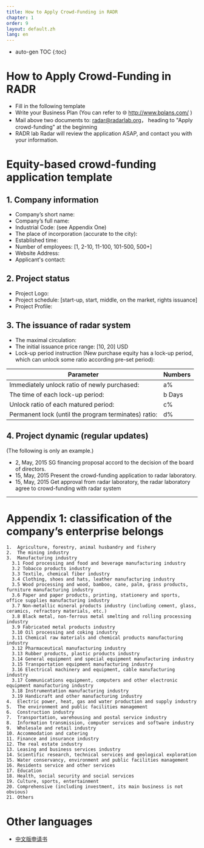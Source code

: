 ```yaml
---
title: How to Apply Crowd-Funding in RADR
chapter: 1
order: 9
layout: default.zh
lang: en
---
```


* auto-gen TOC
{:toc} 

# How to Apply Crowd-Funding in RADR

  - Fill in the following template
  - Write your Business Plan (You can refer to 🌐 <http://www.bplans.com/> )
  - Mail above two documents to: radar@radarlab.org， heading to "Apply crowd-funding" at the beginning
  - RADR lab Radar will review the application ASAP, and contact you with your information.

# Equity-based crowd-funding application template

## 1. Company information

  * Company’s short name:
  * Company’s full name:
  * Industrial Code: (see Appendix One) 
  * The place of incorporation (accurate to the city):
  * Established time:
  * Number of employees: [1, 2-10, 11-100, 101-500, 500+] 
  * Website Address:
  * Applicant's contact: 

## 2. Project status

  * Project Logo:
  * Project schedule: [start-up, start, middle, on the market, rights issuance] 
  * Project Profile:

## 3. The issuance of radar system

  * The maximal circulation:
  * The initial issuance price range: [10, 20] USD
  * Lock-up period instruction (New purchase equity has a lock-up period, which can unlock some ratio according pre-set period):

|Parameter|Numbers|
|--|--|
|Immediately unlock ratio of newly purchased:|a%|
|The time of each lock-up period:|b Days|
|Unlock ratio of each matured period:|c%|
|Permanent lock (until the program terminates) ratio:|d%|

## 4. Project dynamic (regular updates)

(The following is only an example.)
  * 2, May, 2015    SG financing proposal accord to the decision of the board of directors.
  * 15, May, 2015   Present the crowd-funding application to radar laboratory.
  * 15, May, 2015    Get approval from radar laboratory, the radar laboratory agree to crowd-funding with radar system


------

# Appendix 1: classification of the company’s enterprise belongs

```
1.  Agriculture, forestry, animal husbandry and fishery 
2.  The mining industry
3.  Manufacturing industry  
  3.1 Food processing and food and beverage manufacturing industry                
  3.2 Tobacco products industry                      
  3.3 Textile, chemical fiber industry
  3.4 Clothing, shoes and hats, leather manufacturing industry             
  3.5 Wood processing and wood, bamboo, cane, palm, grass products, furniture manufacturing industry                
  3.6 Paper and paper products, printing, stationery and sports, office supplies manufacturing industry               
  3.7 Non-metallic mineral products industry (including cement, glass, ceramics, refractory materials, etc.)  
  3.8 Black metal, non-ferrous metal smelting and rolling processing industry           
  3.9 Fabricated metal products industry 
  3.10 Oil processing and coking industry 
  3.11 Chemical raw materials and chemical products manufacturing industry    
  3.12 Pharmaceutical manufacturing industry                           
  3.13 Rubber products, plastic products industry                        
  3.14 General equipment and special equipment manufacturing industry              
  3.15 Transportation equipment manufacturing industry          
  3.16 Electrical machinery and equipment, cable manufacturing industry              
  3.17 Communications equipment, computers and other electronic equipment manufacturing industry        
  3.18 Instrumentation manufacturing industry                        
  3.19 Handicraft and other manufacturing industry               
4.  Electric power, heat, gas and water production and supply industry      
5.  The environment and public facilities management 
6.  Construction industry                            
7.  Transportation, warehousing and postal service industry                 
8.  Information transmission, computer services and software industry 
9.  Wholesale and retail industry
10. Accommodation and catering 
11. Finance and insurance industry 
12. The real estate industry
13. Leasing and business services industry  
14. Scientific research, technical services and geological exploration  
15. Water conservancy, environment and public facilities management 
16. Residents service and other services 
17. Education
18. Health, social security and social services
19. Culture, sports, entertainment
20. Comprehensive (including investment, its main business is not obvious)
21. Others
```

# Other languages
  - [中文版申请书](/zh/introduction/crowdfunding_apply)